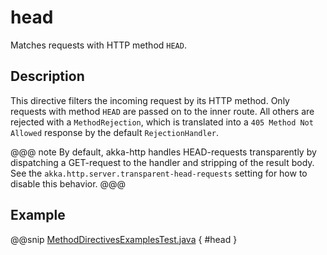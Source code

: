 <a id="head-java"></a>
# head

Matches requests with HTTP method `HEAD`.

## Description

This directive filters the incoming request by its HTTP method. Only requests with
method `HEAD` are passed on to the inner route. All others are rejected with a
`MethodRejection`, which is translated into a `405 Method Not Allowed` response
by the default `RejectionHandler`.

@@@ note
By default, akka-http handles HEAD-requests transparently by dispatching a GET-request to the handler and
stripping of the result body. See the `akka.http.server.transparent-head-requests` setting for how to disable
this behavior.
@@@

## Example

@@snip [MethodDirectivesExamplesTest.java](../../../../../../../test/java/docs/http/javadsl/server/directives/MethodDirectivesExamplesTest.java) { #head }
